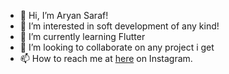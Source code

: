 - 👋 Hi, I’m Aryan Saraf!
- 👀 I’m interested in soft development of any kind!
- 🌱 I’m currently learning Flutter
- 💞️ I’m looking to collaborate on any project i get
- 📫 How to reach me at [here](https://www.instagram.com/_rn.21_/) on Instagram.

<!---
AryanSarafDev/AryanSarafDev is a ✨ special ✨ repository because its `README.md` (this file) appears on your GitHub profile.
You can click the Preview link to take a look at your changes.
--->
